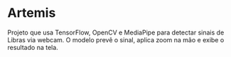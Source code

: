 # Artemis
Projeto que usa TensorFlow, OpenCV e MediaPipe para detectar sinais de Libras via webcam. O modelo prevê o sinal, aplica zoom na mão e exibe o resultado na tela.
